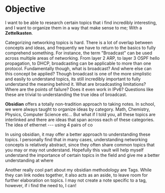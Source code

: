 # Objective

I want to be able to research certain topics that i find incredibly interesting, and I want to organize them in a way that make sense to me; With a **Zettelkasten**.

Categorizing networking topics is hard. There is a lot of overlap between concepts and ideas, and frequently we have to return to the basics to fully comprehend something. For instance, the term "Broadcast" can be used across multiple areas of networking. From layer 2 ARP, to layer 3 OSPF hello propagation, to DHCP, broadcasting can be applicable to more than one protocol. Fundamentally though, what is broadcast? And where else can this concept be applied? Though broadcast is one of the more simplistic and easily to understand topics, its still incredibly important to fully understand the meaning behind it. What are broadcasting limitations? Where are the points of failure? Does it even work in IPv6? Questions like these are trivial to understanding the true idea of broadcast.

**Obsidian** offers a totally non-tradition approach to taking notes. In school, we were always taught to organize ideas by category. Math, Chemistry, Physics, Computer Science etc... But what if I told you, all these topics are interlinked and there are ideas that span across each of these categories. The idea of ethernet --- using 4 pairs of co

In using obsidian, it may offer a better approach to understanding these topics. I personally find that in many cases, understanding networking concepts is relatively abstract, since they often share common topics that you may or may not understand. Hopefully this vault will help myself understand the importance of certain topics in the field and give me a better understanding at where

Another really cool part about my obsidian methodology are Tags. While they can link nodes together, it also acts as an aside, to leave room for further elaboration on topics. I may not create a note specific to a tag, however, if i find the need to, I can!

